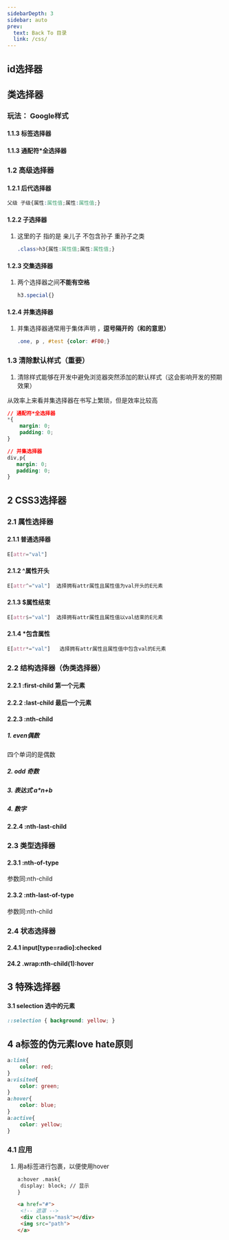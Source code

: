 ```yaml
---
sidebarDepth: 3
sidebar: auto
prev:
  text: Back To 目录
  link: /css/
---
```




## id选择器



## 类选择器

### 玩法： Google样式




<common-codepen-snippet title="类选择器" slug="VwjyREg" />

#### 1.1.3 标签选择器

#### 1.1.3 通配符*全选择器

### 1.2 高级选择器

#### 1.2.1 后代选择器

```css
父级 子级{属性:属性值;属性:属性值;}
```

#### 1.2.2 子选择器

1. 这里的子 指的是 亲儿子 不包含孙子 重孙子之类

   ```css
   .class>h3{属性:属性值;属性:属性值;}
   ```

#### 1.2.3 交集选择器

1. 两个选择器之间**不能有空格**

   ```css
   h3.special{}
   ```

#### 1.2.4 并集选择器

1. 并集选择器通常用于集体声明 ，**逗号隔开的（和的意思）**

   ```css
   .one, p , #test {color: #F00;}  
   ```

   

### 1.3 清除默认样式（重要）

1. 清除样式能够在开发中避免浏览器突然添加的默认样式（这会影响开发的预期效果）

从效率上来看并集选择器在书写上繁琐，但是效率比较高

```css
// 通配符*全选择器
*{
	margin: 0;
    padding: 0;
}

// 并集选择器
div,p{
   margin: 0;
   padding: 0; 
}

```



## 2 CSS3选择器

### 2.1 属性选择器

#### 2.1.1 普通选择器

```css
E[attr="val"]
```

#### 2.1.2 ^属性开头

```css
E[attr^="val"]  选择拥有attr属性且属性值为val开头的E元素
```

#### 2.1.3 $属性结束

```css
E[attr$="val"]  选择拥有attr属性且属性值以val结束的E元素
```

#### 2.1.4 *包含属性

```css
E[attr*="val"]   选择拥有attr属性且属性值中包含val的E元素
```

### 2.2 结构选择器（伪类选择器）

#### 2.2.1 :first-child 第一个元素

#### 2.2.2 :last-child 最后一个元素

#### 2.2.3 :nth-child

##### 1. even偶数

四个单词的是偶数

##### 2. odd 奇数

##### 3. 表达式 a*n+b

##### 4. 数字

#### 2.2.4 :nth-last-child



### 2.3 类型选择器

#### 2.3.1 :nth-of-type

参数同:nth-child

#### 2.3.2 :nth-last-of-type

参数同:nth-child



### 2.4 状态选择器

#### 2.4.1 input[type=radio]:checked

#### 24.2 .wrap:nth-child(1):hover



## 3 特殊选择器

#### 3.1 selection 选中的元素

```css
::selection { background: yellow; }
```

## 4 a标签的伪元素love hate原则

```css
a:link{
    color: red;
}
a:visited{
    color: green;
}
a:hover{
    color: blue;
}
a:active{
    color: yellow;
}
```



### 4.1 应用

1. 用a标签进行包裹，以便使用hover

   ```html
   a:hover .mask{
   	display: block; // 显示
   }
   
   <a href="#">
   	<!-- 遮罩 -->
   	<div class="mask"></div>
   	<img src="path">
   </a>
   ```

   